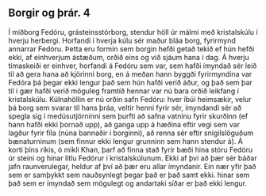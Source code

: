 ## Borgir og þrár. 4

Í miðborg Fedóru, grásteinsstórborg, stendur höll úr málmi með kristalskúlu í hverju herbergi. Horfandi í hverja kúlu sér maður bláa borg, fyrirmynd annarrar Fedóru. Þetta eru formin sem borgin hefði getað tekið ef hún hefði ekki, af einhverjum ástæðum, orðið eins og við sjáum hana í dag. Á hverju tímaskeiði er einhver, horfandi á Fedóru sem var, sem hafði ímyndað sér leið til að gera hana að kjörinni borg, en á meðan hann byggði fyrirmyndina var Fedóra þá þegar ekki lengur það sem hún hafði verið áður, og það sem þar til í gær hafði verið möguleg framtíð hennar var nú bara orðið leikfang í kristalskúlu.
Kúlnahöllin er nú orðin safn Fedóru: hver íbúi heimsækir, velur þá borg sem svarar til hans þráa, veltir henni fyrir sér, ímyndandi sér að spegla sig í medúsutjörninni sem þurfti að safna vatninu fyrir skurðinn (ef hann hafði ekki þornað upp), að ganga upp á hæðina eftir vegi sem var lagður fyrir fíla (núna bannaðir í borginni), að renna sér eftir snigilslöguðum bænaturninum (sem finnur ekki lengur grunninn sem hann stendur á).
Á korti þíns ríkis, ó mikli Khan, þarf að finna stað fyrir bæði hina stóru Fedóru úr steini og hinar litlu Fedórur í kristalskúlunum. Ekki af því að þær sér báðar jafn raunverulegar, heldur af því að þær eru allar ímyndanir. Ein nær yfir það sem er samþykkt sem nauðsynlegt þegar það er það samt ekki. hinar sem það sem er ímyndað sem mögulegt og andartaki síðar er það ekki lengur.